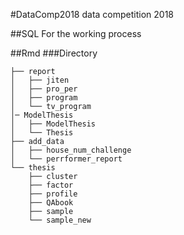 
#DataComp2018
data competition 2018

##SQL
For the working process

##Rmd
###Directory
```
├── report
│   ├── jiten
│   ├── pro_per
│   ├── program
│   └── tv_program
│─ ModelThesis
│   ├── ModelThesis
│   └── Thesis
├── add_data
│   ├── house_num_challenge
│   └── perrformer_report
└── thesis
    ├── cluster
    ├── factor
    ├── profile
    ├── QAbook
    ├── sample
    └── sample_new
```